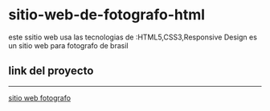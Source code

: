 # sitio-web-de-fotografo-html
 este ssitio web usa las tecnologias de :HTML5,CSS3,Responsive Design es un sitio web para fotografo de brasil
 
 ## link del proyecto
 ------
 
 <a href="https://xbernardoalvez66.github.io/sitio-web-de-fotografo-html/sitio-web-de-fotografo-html/index.html">sitio web fotografo</a>
